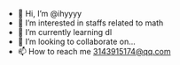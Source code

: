 - 👋 Hi, I’m @ihyyyy
- 👀 I’m interested in staffs related to math
- 🌱 I’m currently learning dl
- 💞️ I’m looking to collaborate on... 
- 📫 How to reach me 3143915174@qq.com

<!---
hiden info!
--->
